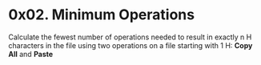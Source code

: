 # 0x02. Minimum Operations
Calculate the fewest number of operations needed to result in exactly n H characters in the file using two operations on a file starting with 1 H: **Copy All** and **Paste**